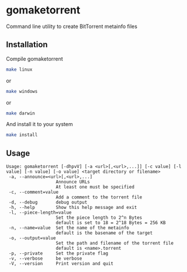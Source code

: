 # gomaketorrent
Command line utility to create BitTorrent metainfo files

## Installation

Compile gomaketorrent

```bash
make linux
```

or

```bash
make windows
```

or

```bash
make darwin
```

And install it to your system

```bash
make install
```

## Usage
```
Usage: gomaketorrent [-dhpvV] [-a <url>[,<url>,...]] [-c value] [-l value] [-n value] [-o value] <target directory or filename>
 -a, --announce=<url>[,<url>,...]
                   Announce URLs
                   At least one must be specified
 -c, --comment=value
                   Add a comment to the torrent file
 -d, --debug       debug output
 -h, --help        Show this help message and exit
 -l, --piece-length=value
                   Set the piece length to 2^n Bytes
                   default is set to 18 = 2^18 Bytes = 256 KB
 -n, --name=value  Set the name of the metainfo
                   default is the basename of the target
 -o, --output=value
                   Set the path and filename of the torrent file
                   default is <name>.torrent
 -p, --private     Set the private flag
 -v, --verbose     be verbose
 -V, --version     Print version and quit

```
